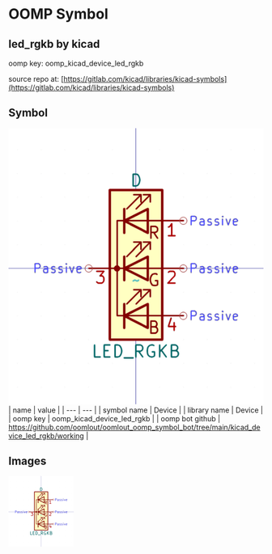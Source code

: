# OOMP Symbol  
## led_rgkb  by kicad  
  
oomp key: oomp_kicad_device_led_rgkb  
  
source repo at: [https://gitlab.com/kicad/libraries/kicad-symbols](https://gitlab.com/kicad/libraries/kicad-symbols)  
## Symbol  
  
[![working.png](working_600.png)](working.png)  
| name | value | 
| --- | --- | 
| symbol name | Device | 
| library name | Device | 
| oomp key | oomp_kicad_device_led_rgkb | 
| oomp bot github | https://github.com/oomlout/oomlout_oomp_symbol_bot/tree/main/kicad_device_led_rgkb/working | 
## Images  
  
[![working.png](working_140.png)](working.png)  
